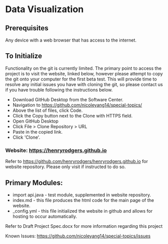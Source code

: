 # Data Visualization

## Prerequisites
Any device with a web browser that has access to the internet.

## To Initialize
Functionality on the git is currently limited. The primary point to access the project is to visit the website, linked below, however please attempt to copy the git onto your computer for the first beta test. This will provide time to resolve any initial issues you have with cloning the git, so please contact us if you have trouble following the instructions below.
* Download GitHub Desktop from the Software Center.
* Navigation to https://github.com/nicoleyang14/special-topics/
* Above the list of files, click Code.
* Click the Copy button next to the Clone with HTTPS field.
* Open GitHub Desktop
* Click File > Clone Repository > URL
* Paste in the copied link.
* Click 'Clone'.


### Website: https://henryrodgers.github.io
 Refer to https://github.com/henryrodgers/henryrodgers.github.io for website repository. Please only visit if instructed to do so.

## Primary Modules:
* import api.java - test module, supplemented in website repository.
* index.md - this file produces the html code for the main page of the website.
* _config.yml - this file initialized the website in github and allows for hosting to occur automatically.

Refer to Draft Project Spec.docx for more information regarding this project

Known Issues: https://github.com/nicoleyang14/special-topics/issues